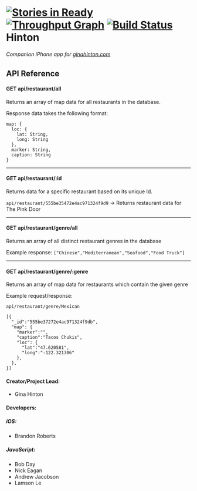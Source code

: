 [![Stories in Ready](https://badge.waffle.io/andyjac/hinton.svg?label=ready&title=Ready)](http://waffle.io/andyjac/hinton)
[![Throughput Graph](https://graphs.waffle.io/andyjac/hinton/throughput.svg)](https://waffle.io/andyjac/hinton/metrics)
[![Build Status](https://travis-ci.org/andyjac/hinton.svg)](https://travis-ci.org/andyjac/hinton)
Hinton
===============
###### Companion iPhone app for [ginahinton.com](http://www.ginahinton.com)

API Reference
---------------
#### GET api/restaurant/all 
Returns an array of map data for all restaurants in the database.

Response data takes the following format:
```
map: {
  loc: {
    lat: String,
    long: String
  },
  marker: String,
  caption: String
}
```

---------------

#### GET api/restaurant/:id
Returns data for a specific restaurant based on its unique Id.

`api/restaurant/555be35472e4ac971324f9d9` -> Returns restaurant data for The Pink Door

---------------

#### GET api/restaurant/genre/all

Returns an array of all distinct restaurant genres in the database

Example response: `["Chinese","Mediterranean","Seafood","Food Truck"]`

---------------

#### GET api/restaurant/genre/:genre

Returns an array of map data for restaurants which contain the given genre

Example request/response:

```
api/restaurant/genre/Mexican

[{
  "_id":"555be37272e4ac971324f9db",
  "map": {
    "marker":"",
    "caption":"Tacos Chukis",
    "loc": {
      "lat":"47.620581",
      "long":"-122.321306"
    },
  },
}]
```
#### Creator/Project Lead:

* Gina Hinton

#### Developers:

##### iOS:

* Brandon Roberts

##### JavaScript:

* Bob Day
* Nick Eagan
* Andrew Jacobson
* Lamson Le

